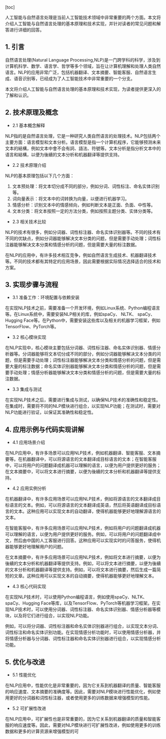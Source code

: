 
[toc]                    
                
                
人工智能与自然语言处理是当前人工智能技术领域中非常重要的两个方面。本文将介绍人工智能与自然语言处理的基本原理和技术实现，并针对读者的常见问题和解答进行详细的回答。

## 1. 引言

自然语言处理(Natural Language Processing,NLP)是一门跨学科的科学，涉及到计算机科学、数学、语言学、哲学等多个领域，旨在让计算机理解和处理人类自然语言。NLP的应用非常广泛，包括机器翻译、文本摘要、智能客服、自然语言生成、语音识别等，已经成为了人工智能技术中非常重要的一个分支。

本文将介绍人工智能与自然语言处理的基本原理和技术实现，为读者提供更深入的了解和认识。

## 2. 技术原理及概念

- 2.1 基本概念解释

NLP指的是自然语言处理，它是一种研究人类自然语言的处理技术。NLP包括两个主要方面：语言模型和文本分析。语言模型是指一个计算机程序，它能够预测未来文本的結構，例如文本中會不会有詞、語法、符號等。文本分析是指分析文本中的语言和結構，以便为後續的文本分析和机器翻译等提供支持。

- 2.2 技术原理介绍

NLP的基本原理包括以下几个方面：

1. 文本预处理：将文本切分成不同的部分，例如分词、词性标注、命名实体识别等。
2. 词向量表示：将文本中的词转换为向量，以便进行机器学习。
3. 情感分析：识别文本中的情感倾向，例如判断文本是正面、负面、中性等。
4. 文本分类：将文本按照一定的方法分类，例如按照主题分类、实体分类等。

- 2.3 相关技术比较

NLP的技术有很多，例如分词器、词性标注器、命名实体识别器等。不同的技术有不同的优缺点，例如分词器能够解决文本分类的问题，但是需要手动处理；词性标注器能够解决文本分类和情感分析的问题，但是需要大量的标注数据。

在NLP的应用中，有许多技术相互竞争，例如自然语言生成技术、机器翻译技术等。不同的技术都有其特定的应用场景，因此需要根据实际情况选择适合的技术和方案。

## 3. 实现步骤与流程

- 3.1 准备工作：环境配置与依赖安装

在实现NLP技术之前，需要准备一个开发环境，例如Linux系统、Python编程语言等。在Linux系统中，需要安装NLP相关的库，例如spaCy、 NLTK、 spaCy、Hugging Face等。在Python中，需要安装这些库以及相关的机器学习框架，例如TensorFlow、PyTorch等。

- 3.2 核心模块实现

在NLP实现中，核心模块主要包括分词器、词性标注器、命名实体识别器、情感分析器等。分词器能够将文本切分成不同的部分，例如分词器能够解决文本分类的问题，但是需要手动处理；词性标注器能够解决文本分类和情感分析的问题，但是需要大量的标注数据；命名实体识别器能够解决文本分类和情感分析的问题，但是需要手动处理；情感分析器能够解决文本分类和情感分析的问题，但是需要大量的标注数据。

- 3.3 集成与测试

在实现NLP技术之后，需要进行集成与测试，以确保NLP技术的准确性和稳定性。在集成时，需要将不同的NLP模块进行组合，以实现NLP功能；在测试时，需要对NLP功能进行验证，以保证其准确性和稳定性。

## 4. 应用示例与代码实现讲解

- 4.1 应用场景介绍

在NLP应用中，有许多场景可以应用NLP技术，例如机器翻译、智能客服、文本摘要等。在机器翻译中，可以将源语言的文本翻译成目标语言的文本；在智能客服中，可以将用户的问题翻译成机器可以理解的语言，以便为用户提供更好的服务；在文本摘要中，可以将文本进行摘要，以便为後續的文本分析和机器翻译等提供支持。

- 4.2 应用实例分析

在机器翻译中，有许多应用场景可以应用NLP技术，例如将源语言的文本翻译成目标语言的文本。例如，可以将源语言的文本翻译成英语，然后将英语翻译成目标语言的文本。这种应用可以实现文本的自动翻译，使得机器能够更好地理解源语言的文本。

在智能客服中，有许多应用场景可以应用NLP技术，例如将用户的问题翻译成机器可以理解的语言，以便为用户提供更好的服务。例如，可以将用户的问题翻译成中文，然后由中国的人工客服进行回答。这种应用可以实现实时的问答服务，使得机器能够更好地理解用户的问题。

在文本摘要中，有许多应用场景可以应用NLP技术，例如将文本进行摘要，以便为後續的文本分析和机器翻译等提供支持。例如，可以将文本进行摘要，以便为後續的文本分析和机器翻译等提供支持。例如，可以将文本进行摘要，然后生成一篇简短的文章。这种应用可以实现文本的自动摘要，使得机器能够更好地理解文本。

- 4.3 核心代码实现

在实现NLP技术时，可以使用Python编程语言，例如使用spaCy、NLTK、spaCy、Hugging Face等库，以及TensorFlow、PyTorch等机器学习框架。在实现NLP技术时，可以使用分词器、词性标注器、命名实体识别器、情感分析器等模块，以及将它们进行组合，以实现NLP功能。

例如，可以将分词器、词性标注器和命名实体识别器进行组合，以实现文本分词、词性标注和命名实体识别功能。在实现情感分析功能时，可以使用情感分析器，并将情感分析器与分词器、词性标注器和命名实体识别器进行组合，以实现情感分析功能。

## 5. 优化与改进

- 5.1 性能优化

在NLP应用中，性能优化是非常重要的，因为它关系到机器翻译的质量、智能客服的响应速度、文本摘要的准确度等。因此，需要对NLP模块进行性能优化，例如使用更好的分词器和词性标注器，或者使用更多的训练数据来增强模型的性能。

- 5.2 可扩展性改进

在NLP应用中，可扩展性也是非常重要的，因为它关系到机器翻译的质量和智能客服的响应速度等。因此，需要对NLP模块进行可扩展性改进，例如使用更多的训练数据和更多的计算资源来增强模型的可

